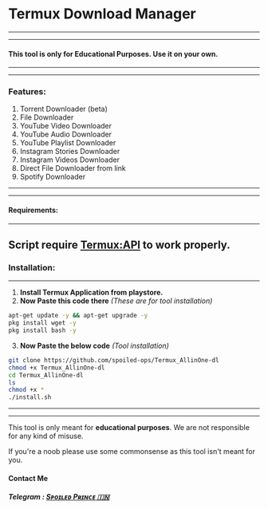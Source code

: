 # Termux Download Manager
----
----

#### This tool is only for Educational Purposes. Use it on your own.
---
---

### Features:
1. Torrent Downloader (beta)
2. File Downloader
3. YouTube Video Downloader
4. YouTube Audio Downloader
5. YouTube Playlist Downloader 
5. Instagram Stories Downloader
6. Instagram Videos Downloader
7. Direct File Downloader from link
8. Spotify Downloader

---
---

#### Requirements:
---
**Script require [Termux:API](https://play.google.com/store/apps/details?id=com.termux.api) to work properly.**
---

### Installation:
---
1. **Install Termux Application from playstore.**
2. **Now Paste this code there**  _(These are for tool installation)_
``` bash
apt-get update -y && apt-get upgrade -y
pkg install wget -y
pkg install bash -y
```
3. **Now Paste the below code** _(Tool installation)_
``` bash
git clone https://github.com/spoiled-ops/Termux_AllinOne-dl
chmod +x Termux_AllinOne-dl
cd Termux_AllinOne-dl
ls
chmod +x *
./install.sh 
```
---
---
<!--more-->
This tool is only meant for **educational purposes**. We are not responsible for any kind of misuse. 

If you're a noob please use some commonsense as this tool isn't meant for you.

#### Contact Me
##### Telegram : [Sᴘᴏɪʟᴇᴅ Pʀɪɴᴄᴇ 🇮🇳](http://t.me/SpoiledPrince "Sᴘᴏɪʟᴇᴅ Pʀɪɴᴄᴇ 🇮🇳")
